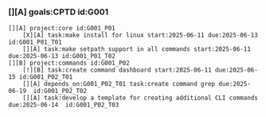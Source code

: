 ### [][A] goals:CPTD  id:G001

    [][A] project:core id:G001_P01 
        [X][A] task:make install for linux start:2025-06-11 due:2025-06-13 id:G001_P01_T01
        [][A] task:make setpath support in all commands start:2025-06-11 due:2025-06-13 id:G001_P01_T02
    [][B] project:commands id:G001_P02 
        [!][B] task:create command dashboard start:2025-06-11 due:2025-06-15 id:G001_P02_T01
        [][A] depends_on:G001_P02_T01 task:create command grep due:2025-06-19  id:G001_P02_T02
        [][A] task:develop a template for creating additional CLI commands due:2025-06-14  id:G001_P02_T03
   
       


